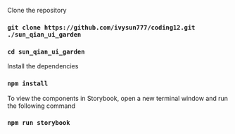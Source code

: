 Clone the repository

### `git clone https://github.com/ivysun777/coding12.git ./sun_qian_ui_garden`

### `cd sun_qian_ui_garden`

Install the dependencies

### `npm install`

To view the components in Storybook, open a new terminal window and run the following command

### `npm run storybook`

